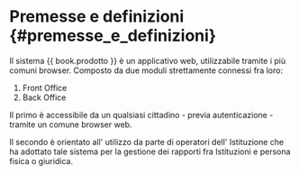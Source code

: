 # Premesse e definizioni {#premesse_e_definizioni}

Il sistema {{ book.prodotto }} è un applicativo web, utilizzabile tramite i più comuni browser. 
Composto da due moduli strettamente connessi fra  loro:

1. Front Office
2. Back Office

Il primo è accessibile da un qualsiasi cittadino - previa autenticazione - tramite un comune browser web.

Il secondo è orientato all' utilizzo da parte di operatori dell' Istituzione che ha adottato tale sistema per la gestione dei rapporti fra Istituzioni e persona fisica o giuridica.